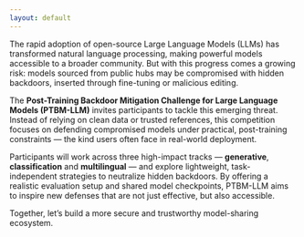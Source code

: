 ```yaml
---
layout: default
---
```


The rapid adoption of open-source Large Language Models (LLMs) has transformed natural language processing, making powerful models accessible to a broader community. But with this progress comes a growing risk: models sourced from public hubs may be compromised with hidden backdoors, inserted through fine-tuning or malicious editing.

The **Post-Training Backdoor Mitigation Challenge for Large Language Models (PTBM-LLM)** invites participants to tackle this emerging threat. Instead of relying on clean data or trusted references, this competition focuses on defending compromised models under practical, post-training constraints — the kind users often face in real-world deployment.

Participants will work across three high-impact tracks — **generative**, **classification** and **multilingual** — and explore lightweight, task-independent strategies to neutralize hidden backdoors. By offering a realistic evaluation setup and shared model checkpoints, PTBM-LLM aims to inspire new defenses that are not just effective, but also accessible.

Together, let’s build a more secure and trustworthy model-sharing ecosystem.